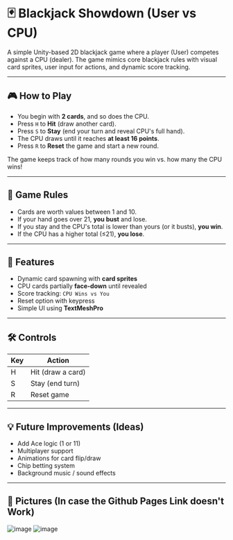 # 🃏 Blackjack Showdown (User vs CPU)

A simple Unity-based 2D blackjack game where a player (User) competes against a CPU (dealer). The game mimics core blackjack rules with visual card sprites, user input for actions, and dynamic score tracking.

---

## 🎮 How to Play

- You begin with **2 cards**, and so does the CPU.
- Press `H` to **Hit** (draw another card).
- Press `S` to **Stay** (end your turn and reveal CPU's full hand).
- The CPU draws until it reaches **at least 16 points**.
- Press `R` to **Reset** the game and start a new round.

The game keeps track of how many rounds you win vs. how many the CPU wins!

---

## 🧠 Game Rules

- Cards are worth values between 1 and 10.
- If your hand goes over 21, **you bust** and lose.
- If you stay and the CPU's total is lower than yours (or it busts), **you win**.
- If the CPU has a higher total (≤21), **you lose**.

---

## 🔧 Features

- Dynamic card spawning with **card sprites**
- CPU cards partially **face-down** until revealed
- Score tracking: `CPU Wins vs You`
- Reset option with keypress
- Simple UI using **TextMeshPro**

---

## 🛠️ Controls

| Key | Action         |
|-----|----------------|
| H   | Hit (draw a card) |
| S   | Stay (end turn) |
| R   | Reset game      |

---

## 💡 Future Improvements (Ideas)
- Add Ace logic (1 or 11)
- Multiplayer support
- Animations for card flip/draw
- Chip betting system
- Background music / sound effects

---

## 📁 Pictures (In case the Github Pages Link doesn't Work)

![image](https://github.com/user-attachments/assets/6afa524d-4247-4c25-bc40-5d5a7a22eebb)
![image](https://github.com/user-attachments/assets/660e87dc-456e-4a23-9987-a6c71cc2404a)

